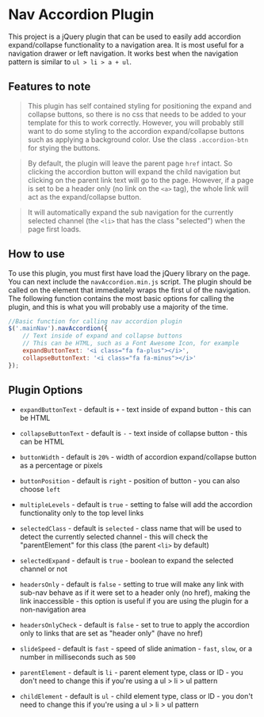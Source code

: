 # Nav Accordion Plugin

This project is a jQuery plugin that can be used to easily add accordion expand/collapse functionality to a navigation area. It is most useful for a navigation drawer or left navigation. It works best when the navigation pattern is similar to `ul > li > a + ul`. 

## Features to note

> This plugin has self contained styling for positioning the expand and collapse buttons, so there is no css that needs to be added to your template for this to work correctly. However, you will probably still want to do some styling to the accordion expand/collapse buttons such as applying a background color. Use the class `.accordion-btn` for stying the buttons.


> By default, the plugin will leave the parent page `href` intact. So clicking the accordion button will expand the child navigation but clicking on the parent link text will go to the page. However, if a page is set to be a header only (no link on the `<a>` tag), the whole link will act as the expand/collapse button.


> It will automatically expand the sub navigation for the currently selected channel (the `<li>` that has the class "selected") when the page first loads.

## How to use

To use this plugin, you must first have load the jQuery library on the page. You can next include the `navAccordion.min.js` script. The plugin should be called on the element that immediately wraps the first ul of the navigation. The following function contains the most basic options for calling the plugin, and this is what you will probably use a majority of the time.

```javascript
//Basic function for calling nav accordion plugin
$('.mainNav').navAccordion({
	// Text inside of expand and collapse buttons
	// This can be HTML, such as a Font Awesome Icon, for example
	expandButtonText: '<i class="fa fa-plus"></i>',  
	collapseButtonText: '<i class="fa fa-minus"></i>'
});
```

## Plugin Options

- `expandButtonText` - default is `+` - text inside of expand button - this can be HTML

- `collapseButtonText` - default is `-` - text inside of collapse button - this can be HTML

- `buttonWidth` - default is `20%` - width of accordion expand/collapse button as a percentage or pixels

- `buttonPosition` - default is `right` - position of button - you can also choose `left`

- `multipleLevels` - default is `true` - setting to false will add the accordion functionality only to the top level links

- `selectedClass` - default is `selected` - class name that will be used to detect the currently selected channel - this will check the "parentElement" for this class (the parent `<li>` by default)

- `selectedExpand` - default is `true` - boolean to expand the selected channel or not

- `headersOnly` - default is `false` - setting to true will make any link with sub-nav behave as if it were set to a header only (no href), making the link inaccessible - this option is useful if you are using the plugin for a non-navigation area

- `headersOnlyCheck` - default is `false` - set to true to apply the accordion only to links that are set as "header only" (have no href)

- `slideSpeed` - default is `fast` - speed of slide animation - `fast`, `slow`, or a number in milliseconds such as `500`

- `parentElement` - default is `li` - parent element type, class or ID - you don't need to change this if you're using a ul > li > ul pattern

- `childElement` - default is `ul` - child element type, class or ID - you don't need to change this if you're using a ul > li > ul pattern
